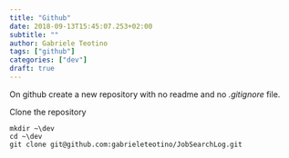 ```yaml
---
title: "Github"
date: 2018-09-13T15:45:07.253+02:00
subtitle: ""
author: Gabriele Teotino
tags: ["github"]
categories: ["dev"]
draft: true
---
```


<!--more-->

On github create a new repository with no readme and no *.gitignore* file.

Clone the repository

```shell
mkdir ~\dev
cd ~\dev
git clone git@github.com:gabrieleteotino/JobSearchLog.git
```
